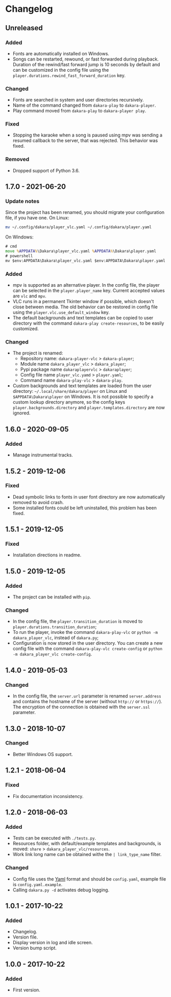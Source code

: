 # Changelog

<!---
## 0.0.1 - 1970-01-01

### Added

- New stuff.

### Changed

- Changed stuff.

### Deprecated

- Deprecated stuff.

### Removed

- Removed stuff.

### Fixed

- Fixed stuff.

### Security

- Security related fix.
-->


## Unreleased

### Added

- Fonts are automatically installed on Windows.
- Songs can be restarted, rewound, or fast forwarded during playback.
  Duration of the rewind/fast forward jump is 10 seconds by default and can be customized in the config file using the `player.durations.rewind_fast_forward_duration` key.

### Changed

- Fonts are searched in system and user directories recursively.
- Name of the command changed from `dakara-play` to `dakara-player`.
- Play command moved from `dakara-play` to `dakara-player play`.

### Fixed

- Stopping the karaoke when a song is paused using mpv was sending a resumed callback to the server, that was rejected.
  This behavior was fixed.

### Removed

- Dropped support of Python 3.6.

## 1.7.0 - 2021-06-20

### Update notes

Since the project has been renamed, you should migrate your configuration file, if you have one.
On Linux:

```sh
mv ~/.config/dakara/player_vlc.yaml ~/.config/dakara/player.yaml
```

On Windows:

```cmd
# cmd
move %APPDATA%\Dakara\player_vlc.yaml %APPDATA%\Dakara\player.yaml
# powershell
mv $env:APPDATA\Dakara\player_vlc.yaml $env:APPDATA\Dakara\player.yaml
```

### Added

- mpv is supported as an alternative player.
  In the config file, the player can be selected in the `player.player_name` key.
  Current accepted values are `vlc` and `mpv`.
- VLC runs in a permanent Tkinter window if possible, which doesn't close between media.
  The old behavior can be restored in config file using the `player.vlc.use_default_window` key.
- The default backgrounds and text templates can be copied to user directory with the command `dakara-play create-resources`, to be easily customized.

### Changed

- The project is renamed:
  - Repository name: `dakara-player-vlc` > `dakara-player`;
  - Module name `dakara_player_vlc` > `dakara_player`;
  - Pypi package name `dakaraplayervlc` > `dakaraplayer`;
  - Config file name `player_vlc.yamd` > `player.yaml`;
  - Command name `dakara-play-vlc` > `dakara-play`.
- Custom backgrounds and text templates are loaded from the user directory: `~/.local/share/dakara/player` on Linux and `$APPDATA\Dakara\player` on Windows.
  It is not possible to specify a custom lookup directory anymore, so the config keys `player.backgrounds.directory` and `player.templates.directory` are now ignored.

## 1.6.0 - 2020-09-05

### Added

- Manage instrumental tracks.

## 1.5.2 - 2019-12-06

### Fixed

- Dead symbolic links to fonts in user font directory are now automatically removed to avoid crash.
- Some installed fonts could be left uninstalled, this problem has been fixed.

## 1.5.1 - 2019-12-05

### Fixed

- Installation directions in readme.

## 1.5.0 - 2019-12-05

### Added

- The project can be installed with `pip`.

### Changed

- In the config file, the `player.transition_duration` is moved to `player.durations.transition_duration`;
- To run the player, invoke the command `dakara-play-vlc` or `python -m dakara_player_vlc`, instead of `dakara.py`;
- Configuration is now stored in the user directory. You can create a new config file with the command `dakara-play-vlc create-config` or `python -m dakara_player_vlc create-config`.

## 1.4.0 - 2019-05-03

### Changed

- In the config file, the `server.url` parameter is renamed `server.address` and contains the hostname of the server (without `http://` or `https://`). The encryption of the connection is obtained with the `server.ssl` parameter.

## 1.3.0 - 2018-10-07

### Changed

- Better Windows OS support.

## 1.2.1 - 2018-06-04

### Fixed

- Fix documentation inconsistency.

## 1.2.0 - 2018-06-03

### Added

- Tests can be executed with `./tests.py`.
- Resources folder, with default/example templates and backgrounds, is moved: `share` > `dakara_player_vlc/resources`.
- Work link long name can be obtained withe the `| link_type_name` filter.

### Changed

- Config file uses the [Yaml](http://yaml.org/start.html) format and should be `config.yaml`, example file is `config.yaml.example`.
- Calling `dakara.py -d` activates debug logging.

## 1.0.1 - 2017-10-22

### Added

- Changelog.
- Version file.
- Display version in log and idle screen.
- Version bump script.

## 1.0.0 - 2017-10-22

### Added

- First version.
